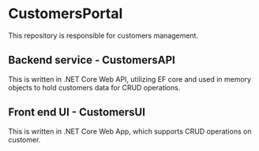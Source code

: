 # CustomersPortal
This repository is responsible for customers management. 

## Backend service - CustomersAPI 
This is written in .NET Core Web API, utilizing EF core and used in memory objects to hold customers data for CRUD operations.

## Front end UI - CustomersUI 
This is written in .NET Core Web App, which supports CRUD operations on customer.

